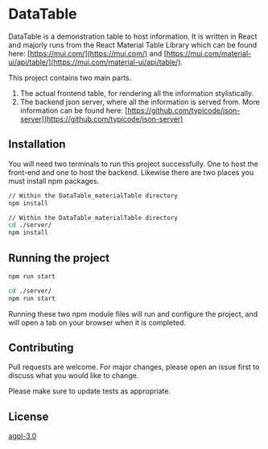 # DataTable

DataTable is a demonstration table to host information. It is written in React and majorly runs from the React Material Table Library which can be found here: [https://mui.com/](https://mui.com/) and [https://mui.com/material-ui/api/table/](https://mui.com/material-ui/api/table/).

This project contains two main parts.
1. The actual frontend table, for rendering all the information stylistically.
2. The backend json server, where all the information is served from. More information can be found here: [https://github.com/typicode/json-server](https://github.com/typicode/json-server)
## Installation

You will need two terminals to run this project successfully. One to host the front-end and one to host the backend. Likewise there are two places you must install npm packages.

```bash
// Within the DataTable_materialTable directory
npm install 
```
```bash
// Within the DataTable_materialTable directory
cd ./server/
npm install 
```

## Running the project
```bash
npm run start
```
```bash
cd ./server/
npm run start
```
Running these two npm module files will run and configure the project, and will open a tab on your browser when it is completed.

## Contributing
Pull requests are welcome. For major changes, please open an issue first to discuss what you would like to change.

Please make sure to update tests as appropriate.

## License
[agpl-3.0](https://choosealicense.com/licenses/agpl-3.0/)
